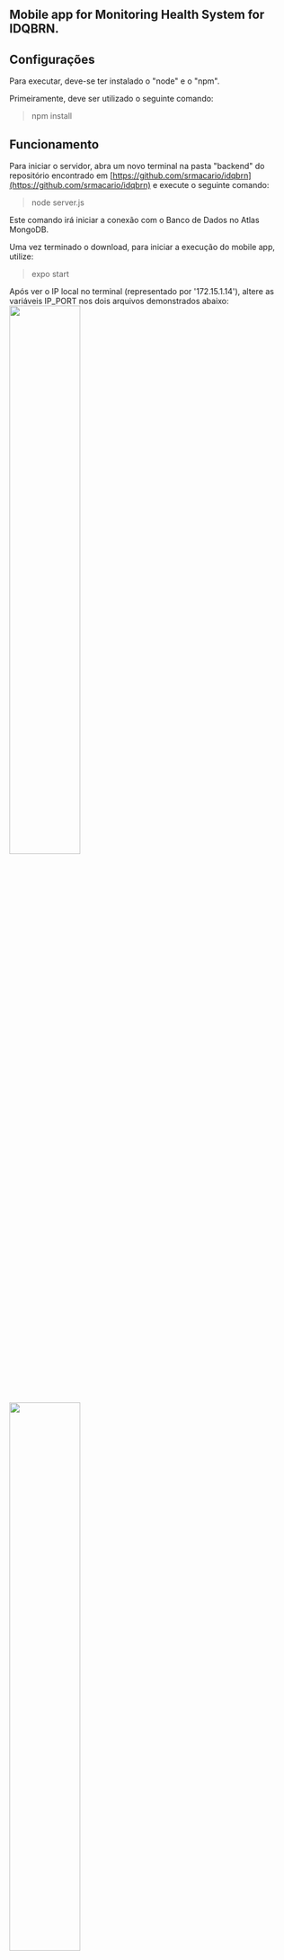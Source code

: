 
## Mobile app for Monitoring Health System for IDQBRN.

## Configurações
Para executar, deve-se ter instalado o "node" e o "npm".

Primeiramente, deve ser utilizado o seguinte comando:
> npm install

## Funcionamento

Para iniciar o servidor, abra um novo terminal na pasta "backend" do repositório encontrado em [https://github.com/srmacario/idqbrn](https://github.com/srmacario/idqbrn)  e execute o seguinte comando:
> node server.js

Este comando irá iniciar a conexão com o Banco de Dados no Atlas MongoDB.

Uma vez terminado o download, para iniciar a execução do mobile app, utilize:
> expo start

Após ver o IP local no terminal (representado por '172.15.1.14'), altere as variáveis IP_PORT nos dois arquivos demonstrados abaixo:
<img src="https://user-images.githubusercontent.com/53433382/176000032-9b4a57c5-292f-4603-86d9-4e6116b1985d.png" width=50% height=50%>
<img src="https://user-images.githubusercontent.com/53433382/176000292-25921bec-7539-4d80-a746-a62e010d13ec.png" width=50% height=50%>

A partir de agora, o aplicativo está pronto para uso, para utilizá-lo, basta scannear o QRCode fornecido, como mostra a figura abaixo:

![qrcode](https://user-images.githubusercontent.com/53433382/175996739-694a17a5-99ed-4a66-99e5-3a2656266de7.jpeg)

Uma página inicial para solicitar a localização será carregada, aguarde até que esteja totalmente carregada:

<img src="https://user-images.githubusercontent.com/53433382/175995203-cabedcfe-2507-4c75-8ee2-f1a6914dda4d.jpeg" width=30% height=30%>

Uma soliticitação para acessar a localização do celular aparecerá na tela, é imprescindível que seja AUTORIZADO:

<img src="https://user-images.githubusercontent.com/53433382/175995671-04f043dc-3894-4e0c-af9a-13c7cebfb086.jpeg" width=30% height=30%>

Após permitido, uma página com a lista de doenças, com frequências baseadas em uma área próxima a sua localização atual será mostrada:

<img src="https://user-images.githubusercontent.com/53433382/175994242-f3365411-c3a7-44c9-b014-19350a25793c.jpeg" width=30% height=30%> <img src="https://user-images.githubusercontent.com/53433382/175994260-4d14dbdf-c158-448f-9974-7b6f61979540.jpeg" width=30% height=30%>

O usuário poderá clicar no botão de localizar a qualquer momento, atualizando sua posição.

Para ver uma informação de uma determinada doença, basta clicar na doença desejada, onde será redirecionado para outra página:

<img src="https://user-images.githubusercontent.com/53433382/175997604-db1eda11-bcda-40f8-9d8c-d7003293b7ac.jpeg" width=30% height=30%>
